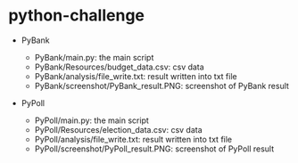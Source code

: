 # python-challenge

* PyBank
  - PyBank/main.py: the main script
  - PyBank/Resources/budget_data.csv: csv data
  - PyBank/analysis/file_write.txt: result written into txt file
  - PyBank/screenshot/PyBank_result.PNG: screenshot of PyBank result
 
* PyPoll
  - PyPoll/main.py: the main script
  - PyPoll/Resources/election_data.csv: csv data
  - PyPoll/analysis/file_write.txt: result written into txt file
  - PyPoll/screenshot/PyPoll_result.PNG: screenshot of PyPoll result
